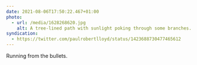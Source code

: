 ```yaml
---
date: 2021-08-06T17:50:22.467+01:00
photo:
  - url: /media/1628268620.jpg
    alt: A tree-lined path with sunlight poking through some branches.
syndication:
  - https://twitter.com/paulrobertlloyd/status/1423688730477465612
---
```

Running from the bullets.
